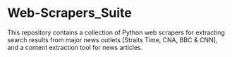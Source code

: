 # Web-Scrapers_Suite
This repository contains a collection of Python web scrapers for extracting search results from major news outlets [Straits Time, CNA, BBC & CNN], and a content extraction tool for news articles.
